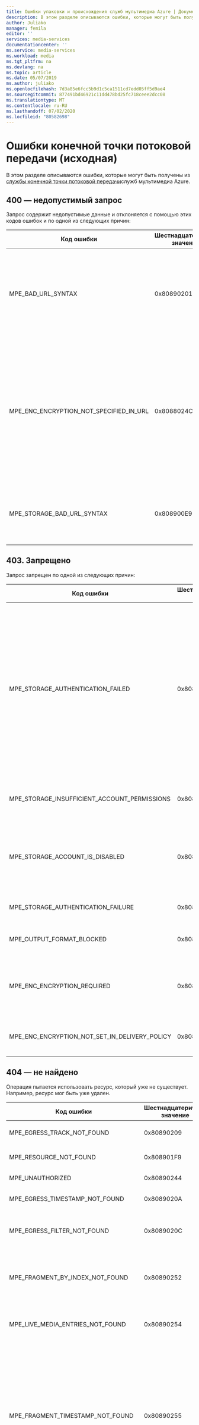 ```yaml
---
title: Ошибки упаковки и происхождения служб мультимедиа Azure | Документация Майкрософт
description: В этом разделе описываются ошибки, которые могут быть получены из службы конечной точки потоковой передачи служб мультимедиа Azure (Оргин).
author: Juliako
manager: femila
editor: ''
services: media-services
documentationcenter: ''
ms.service: media-services
ms.workload: media
ms.tgt_pltfrm: na
ms.devlang: na
ms.topic: article
ms.date: 05/07/2019
ms.author: juliako
ms.openlocfilehash: 7d3a85e6fcc5b9d1c5ca1511cd7edd05ff5d9ae4
ms.sourcegitcommit: 877491bd46921c11dd478bd25fc718ceee2dcc08
ms.translationtype: MT
ms.contentlocale: ru-RU
ms.lasthandoff: 07/02/2020
ms.locfileid: "80582698"
---
```

# <a name="streaming-endpoint-origin-errors"></a>Ошибки конечной точки потоковой передачи (исходная) 

В этом разделе описываются ошибки, которые могут быть получены из [службы конечной точки потоковой передачи](streaming-endpoint-concept.md)служб мультимедиа Azure.

## <a name="400-bad-request"></a>400 — недопустимый запрос

Запрос содержит недопустимые данные и отклоняется с помощью этих кодов ошибок и по одной из следующих причин:

|Код ошибки|Шестнадцатеричное значение |Описание ошибки|
|---|---|---|
|MPE_BAD_URL_SYNTAX |0x80890201|Синтаксис URL-адреса или формата ошибки. Примеры включают запросы для недопустимого типа, недопустимого фрагмента или недопустимой трассировки. |
|MPE_ENC_ENCRYPTION_NOT_SPECIFIED_IN_URL |0x8088024C|В URL-адресе запроса отсутствует тег encryption. Для запросов КМАФ требуется тег шифрования в URL-адресе. Для других протоколов, настроенных с несколькими типами шифрования, также требуется наличие тега шифрования для устранения неоднозначности. |
|MPE_STORAGE_BAD_URL_SYNTAX |0x808900E9|Запрос к хранилищу для выполнения запроса завершился ошибкой с недопустимым запросом. |

## <a name="403-forbidden"></a>403. Запрещено

Запрос запрещен по одной из следующих причин:

|Код ошибки|Шестнадцатеричное значение |Описание ошибки|
|---|---|---|
|MPE_STORAGE_AUTHENTICATION_FAILED |0x808900EA|Запрос к хранилищу для выполнения запроса завершился ошибкой проверки подлинности. Это может произойти, если ключи хранилища были повернуты и службе не удалось синхронизировать ключи хранилища. <br/><br/>Обратитесь в службу поддержки Azure, выбрав " [Справка и поддержка](https://portal.azure.com/#blade/Microsoft_Azure_Support/HelpAndSupportBlade/newsupportrequest) " в портал Azure.|
|MPE_STORAGE_INSUFFICIENT_ACCOUNT_PERMISSIONS |0x808900EB |Ошибка операции с хранилищем, сбой доступа из-за недостаточных разрешений учетной записи. |
|MPE_STORAGE_ACCOUNT_IS_DISABLED |0x808900EC |Запрос к хранилищу для выполнения запроса окончился неудачей, так как учетная запись хранения отключена. |
|MPE_STORAGE_AUTHENTICATION_FAILURE |0x808900F3 |Ошибка операции с хранилищем, сбой доступа из-за общих ошибок. |
|MPE_OUTPUT_FORMAT_BLOCKED |0x80890207 |Выходной формат заблокирован из-за конфигурации в Стреамингполици. |
|MPE_ENC_ENCRYPTION_REQUIRED |0x8088021E |Для содержимого требуется шифрование. для выходного формата требуется политика доставки. |
|MPE_ENC_ENCRYPTION_NOT_SET_IN_DELIVERY_POLICY |0x8088024D |Шифрование не задано в параметрах политики доставки. |

## <a name="404-not-found"></a>404 — не найдено

Операция пытается использовать ресурс, который уже не существует. Например, ресурс мог быть уже удален.

|Код ошибки|Шестнадцатеричное значение |Описание ошибки|
|---|---|---|
|MPE_EGRESS_TRACK_NOT_FOUND |0x80890209 |Запрошенная запись не найдена. |
|MPE_RESOURCE_NOT_FOUND |0x808901F9 |Запрошенный ресурс не найден. |
|MPE_UNAUTHORIZED |0x80890244 |Доступ запрещен. |
|MPE_EGRESS_TIMESTAMP_NOT_FOUND |0x8089020A |Запрошенная метка времени не найдена. |
|MPE_EGRESS_FILTER_NOT_FOUND |0x8089020C |Запрошенный фильтр динамического манифеста не найден. |
|MPE_FRAGMENT_BY_INDEX_NOT_FOUND |0x80890252 |Запрошенный индекс фрагмента выходит за пределы допустимого диапазона. |
|MPE_LIVE_MEDIA_ENTRIES_NOT_FOUND |0x80890254 |Не удается найти записи Live Media для получения буфера Moov. |
|MPE_FRAGMENT_TIMESTAMP_NOT_FOUND |0x80890255 |Не удалось найти фрагмент в запрошенном времени для определенной записи.<br/><br/>Возможно, этот фрагмент не находится в хранилище. Попробуйте использовать другой слой презентации, который может содержать фрагмент. |
|MPE_MANIFEST_MEDIA_ENTRY_NOT_FOUND |0x80890256 |Не удалось найти запись носителя для запрошенной скорости в манифесте. <br/><br/>Может быть, что проигрыватель запросил видеодорожку с определенной скоростью, которая отсутствовала в манифесте.|
|MPE_METADATA_NOT_FOUND |0x80890257 |Не удалось найти определенные метаданные в манифесте или не удалось найти изменения из базы данных. |
|MPE_STORAGE_RESOURCE_NOT_FOUND |0x808900ED |Ошибка операции с хранилищем, ресурс не найден. |

## <a name="409-conflict"></a>409. Конфликт

Идентификатор, указанный для ресурса в `PUT` операции или, `POST` был взят существующим ресурсом. Используйте другой идентификатор для ресурса, чтобы устранить эту проблему.

|Код ошибки|Шестнадцатеричное значение |Описание ошибки|
|---|---|---|
|MPE_STORAGE_CONFLICT  |0x808900EE  |Ошибка операции с хранилищем, ошибка конфликта.  |

## <a name="410"></a>410

|Код ошибки|Шестнадцатеричное значение |Описание ошибки|
|---|---|---|
|MPE_FILTER_FORCE_END_LEFT_EDGE_CROSSED_DVR_WINDOW|0x80890263|Для потоковой передачи в режиме реального времени, если в фильтре с Форцеендтиместамп установлено значение true, начальная или конечная точка отметок находится за пределами текущего окна DVR.|

## <a name="412-precondition-failure"></a>412 — сбой необходимого условия

Операция указала eTag, отличный от версии, доступной на сервере, то есть ошибки оптимистичного параллелизма. Повторите запрос после считывания последней версии ресурса и обновления eTag в запросе.

|Код ошибки|Шестнадцатеричное значение |Описание ошибки|
|---|---|---|
|MPE_FRAGMENT_NOT_READY |0x80890200 |Запрошенный фрагмент не готов.|
|MPE_STORAGE_PRECONDITION_FAILED| 0x808900EF|Ошибка операции с хранилищем, сбой предусловия.|

## <a name="415-unsupported-media-type"></a>415. неподдерживаемый тип носителя

Формат полезных данных, отправленный клиентом, имеет неподдерживаемый формат.

|Код ошибки|Шестнадцатеричное значение |Описание ошибки|
|---|---|---|
|MPE_ENC_ALREADY_ENCRYPTED| 0x8088021F| Не следует применять шифрование для уже зашифрованного содержимого.|
|MPE_ENC_INVALID_INPUT_ENCRYPTION_FORMAT|0x8088021D |Шифрование недопустимо для входного формата.|
|MPE_INVALID_ASSET_DELIVERY_POLICY_TYPE|0x8088021C| Недопустимый тип политики доставки.|
|MPE_ENC_MULTIPLE_SAME_DELIVERY_TYPE|0x8088024E |Исходные параметры могут совместно использоваться несколькими выходными форматами.|
|MPE_FORMAT_NOT_SUPPORTED|0x80890205|Формат мультимедиа или тип не поддерживаются. Например, службы мультимедиа не поддерживают число уровней качества свыше 64. В теге видео FLV службы мультимедиа не поддерживают видеокадры с несколькими пакетами SPS и несколькими адаптерами PPS.|
|MPE_INPUT_FORMAT_NOT_SUPPORTED|0x80890218| Формат ввода запрошенного ресурса не поддерживается. Службы мультимедиа поддерживают плавные (динамические), MP4 (VoD) и прогрессивные форматы загрузки.|
|MPE_OUTPUT_FORMAT_NOT_SUPPORTED|0x8089020D|Запрошенный формат вывода не поддерживается. Службы мультимедиа поддерживают Smooth, ТИРЕ (CSF, КМАФ), HLS (v3, V4, КМАФ) и форматы последовательного скачивания.|
|MPE_ENCRYPTION_NOT_SUPPORTED|0x80890208|Обнаружен неподдерживаемый тип шифрования.|
|MPE_MEDIA_TYPE_NOT_SUPPORTED|0x8089020E|Запрошенный тип носителя не поддерживается в выходном формате. Поддерживаются следующие типы: видео, аудио или "СУБТ".|
|MPE_MEDIA_ENCODING_NOT_SUPPORTED|0x8089020F|Носитель исходного ресурса был закодирован с помощью формата носителя, несовместимого с выходным форматом.|
|MPE_VIDEO_ENCODING_NOT_SUPPORTED|0x80890210|Исходный ресурс был закодирован в формате видео, несовместимом с форматом вывода. Поддерживаются H. 264, AVC, H. 265 (HEVC, hev1 или hvc1).|
|MPE_AUDIO_ENCODING_NOT_SUPPORTED|0x80890211|Исходный ресурс был закодирован с помощью звукового формата, несовместимого с выходным форматом. Поддерживаются звуковые форматы AAC, E-AC3 (дд +), Dolby DTS.|
|MPE_SOURCE_PROTECTION_CONVERSION_NOT_SUPPORTED|0x80890212|Исходный защищаемый ресурс не может быть преобразован в формат вывода.|
|MPE_OUTPUT_PROTECTION_FORMAT_NOT_SUPPORTED|0x80890213|Формат защиты не поддерживается выходным форматом.|
|MPE_INPUT_PROTECTION_FORMAT_NOT_SUPPORTED|0x80890219|Формат защиты не поддерживается входным форматом.|
|MPE_INVALID_VIDEO_NAL_UNIT|0x80890231|Недопустимая единица записи видео. Например, только первый NAL в образце может быть AUD.|
|MPE_INVALID_NALU_SIZE|0x80890260|Недопустимый размер единицы NAL.|
|MPE_INVALID_NALU_LENGTH_FIELD|0x80890261|Недопустимое значение длины единицы NAL.|
|MPE_FILTER_INVALID|0x80890236|Недопустимые фильтры динамических манифестов.|
|MPE_FILTER_VERSION_INVALID|0x80890237|Недопустимые или неподдерживаемые версии фильтра.|
|MPE_FILTER_TYPE_INVALID|0x80890238|Недопустимый тип фильтра.|
|MPE_FILTER_RANGE_ATTRIBUTE_INVALID|0x80890239|Фильтр указал недопустимый диапазон.|
|MPE_FILTER_TRACK_ATTRIBUTE_INVALID|0x8089023A|Фильтр указал недопустимый атрибут Track.|
|MPE_FILTER_PRESENTATION_WINDOW_INVALID|0x8089023B|Фильтром задана Недопустимая длина окна презентации.|
|MPE_FILTER_LIVE_BACKOFF_INVALID|0x8089023C|Фильтром задано недопустимое динамическое обратное отключение.|
|MPE_FILTER_MULTIPLE_SAME_TYPE_FILTERS|0x8089023D|В устаревших фильтрах поддерживается только один элемент Абстимеинхнс.|
|MPE_FILTER_REMOVED_ALL_STREAMS|0x8089023E|После применения фильтров больше нет потоков.|
|MPE_FILTER_LIVE_BACKOFF_OVER_DVRWINDOW|0x8089023F|Обратная передача в режиме реального времени выходит за пределы окна DVR.|
|MPE_FILTER_LIVE_BACKOFF_OVER_PRESENTATION_WINDOW|0x80890262|Обратный переход в режим реального времени больше, чем окно презентации.|
|MPE_FILTER_COMPOSITION_FILTER_COUNT_OVER_LIMIT|0x80890246|Превышено десять (10) максимально допустимых фильтров по умолчанию.|
|MPE_FILTER_COMPOSITION_MULTIPLE_FIRST_QUALITY_OPERATOR_NOT_ALLOWED|0x80890248|Несколько первых операторов качества видео не разрешены в Объединенных фильтрах запросов.|
|MPE_FILTER_FIRST_QUALITY_ATTRIBUTE_INVALID|0x80890249|Число атрибутов скорости первого качества должно быть одним (1).|
|MPE_HLS_SEGMENT_TOO_LARGE|0x80890243|Длительность сегмента HLS должна быть меньше одной трети окна DVR и HLS.|
|MPE_KEY_FRAME_INTERVAL_TOO_LARGE|0x808901FE|Длительность фрагмента должна быть меньше или равна приблизительно 20 секунд, либо уровни качества ввода не имеют согласованного времени.|
|MPE_DTS_RESERVEDBOX_EXPECTED|0x80890105|Ошибка, относящаяся к службам DTS, не может найти Ресерведбокс, когда она должна придтсспекфикбоксся в процессе синтаксического анализа в процессе DTS.|
|MPE_DTS_INVALID_CHANNEL_COUNT|0x80890106|Ошибка, относящаяся к DTS, не найдены каналы в Дтсспекфикбокс во время синтаксического анализа пакета служб DTS.|
|MPE_DTS_SAMPLETYPE_MISMATCH|0x80890107|Ошибка, относящаяся к службам DTS, несоответствие типов примеров в Дтсспекфикбокс.|
|MPE_DTS_MULTIASSET_DTSH_MISMATCH|0x80890108|Ошибка, связанная с DTS, задано несколько ресурсов, но несоответствие типа выборки ДТШ.|
|MPE_DTS_INVALID_CORESTREAM_SIZE|0x80890109|Ошибка, специфичная для служб DTS, размер основного потока недопустим.|
|MPE_DTS_INVALID_SAMPLE_RESOLUTION|0x8089010A|Ошибка, связанная с DTS, недопустимое разрешение выборки.|
|MPE_DTS_INVALID_SUBSTREAM_INDEX|0x8089010B|Ошибка, связанная с DTS, индекс расширения подпотока недопустим.|
|MPE_DTS_INVALID_BLOCK_NUM|0x8089010C|Ошибка, связанная с DTS, недопустимый номер блока подпотока.|
|MPE_DTS_INVALID_SAMPLING_FREQUENCE|0x8089010D|Ошибка, связанная с DTS, недопустимая частота выборки.|
|MPE_DTS_INVALID_REFCLOCKCODE|0x8089010E|Ошибка, связанная с DTS, код ссылочного таймера в расширении подпотока недопустим.|
|MPE_DTS_INVALID_SPEAKERS_REMAP|0x8089010F|Ошибка, связанная с DTS, число недопустимых наборов пересопоставления динамиков недопустимо.|

Статьи и примеры для шифрования см. в следующих статьях:

- [Понятие: Защита содержимого](content-protection-overview.md)
- [Концепция: политики ключей содержимого](content-key-policy-concept.md)
- [Понятие. политики потоковой передачи](streaming-policy-concept.md)
- [Пример: защита с помощью шифрования AES](protect-with-aes128.md)
- [Пример: защита с помощью DRM](protect-with-drm.md)

Руководство по фильтрам см. в следующих статьях:

- [Концепция: динамические манифесты](filters-dynamic-manifest-overview.md)
- [Понятие: фильтры](filters-concept.md)
- [Пример. Создание фильтров с помощью интерфейсов API](filters-dynamic-manifest-rest-howto.md)
- [Пример. Создание фильтров с помощью .NET](filters-dynamic-manifest-dotnet-howto.md)
- [Пример. Создание фильтров с помощью интерфейса командной строки](filters-dynamic-manifest-cli-howto.md)

Статьи и образцы в реальном времени см. в следующих статьях:

- [Концепция: Общие сведения о потоковой трансляции](live-streaming-overview.md)
- [Концепция: динамические события и выходные данные Live](live-events-outputs-concept.md)
- [Пример: руководство по динамической потоковой передаче](stream-live-tutorial-with-api.md)

## <a name="416-range-not-satisfiable"></a>416. диапазон невыполним

|Код ошибки|Шестнадцатеричное значение |Описание ошибки|
|---|---|---|
|MPE_STORAGE_INVALID_RANGE|0x808900F1|Ошибка операции с хранилищем, возвращена ошибка HTTP 416, недопустимый диапазон.|

## <a name="500-internal-server-error"></a>500 Internal Server Error (внутренняя ошибка сервера)

Во время обработки запроса в службах мультимедиа возникли ошибки, которые не позволяют продолжить обработку.  

|Код ошибки|Шестнадцатеричное значение |Описание ошибки|
|---|---|---|
|MPE_STORAGE_SOCKET_TIMEOUT|0x808900F4|Получено и переведено из кода ошибки WinHTTP ERROR_WINHTTP_TIMEOUT (0x00002ee2).|
|MPE_STORAGE_SOCKET_CONNECTION_ERROR|0x808900F5|Получено и переведено из кода ошибки WinHTTP ERROR_WINHTTP_CONNECTION_ERROR (0x00002efe).|
|MPE_STORAGE_SOCKET_NAME_NOT_RESOLVED|0x808900F6|Получено и переведено из кода ошибки WinHTTP ERROR_WINHTTP_NAME_NOT_RESOLVED (0x00002ee7).|
|MPE_STORAGE_INTERNAL_ERROR|0x808900E6|Ошибка операции с хранилищем, Общая Интерналеррор одной из ошибок HTTP 500.|
|MPE_STORAGE_OPERATION_TIMED_OUT|0x808900E7|Ошибка операции с хранилищем, Общая Оператионтимедаут одной из ошибок HTTP 500.|
|MPE_STORAGE_FAILURE|0x808900F2|Ошибка операции с хранилищем, другие ошибки HTTP 500, отличные от Интерналеррор или Оператионтимедаут.|

## <a name="503-service-unavailable"></a>503 — Служба недоступна

Серверу не удается получить запросы. Эта ошибка может быть вызвана большим количеством запросов к службе. Механизм регулирования служб мультимедиа ограничивает использование ресурсов для приложений, создающих избыточный запрос к службе.

> [!NOTE]
> Просмотрите сообщение и строку кода ошибки, чтобы получить более подробные сведения о причине возникновения ошибки 503. Эта ошибка не всегда указывает на регулирование.
> 

|Код ошибки|Шестнадцатеричное значение |Описание ошибки|
|---|---|---|
|MPE_STORAGE_SERVER_BUSY|0x808900E8|Ошибка операции с хранилищем, полученная ошибка HTTP-сервера занята 503.|

## <a name="ask-questions-give-feedback-get-updates"></a>Получение справки, отправка отзывов, получение обновлений

Прочитайте статью [сообщества Служб мультимедиа Azure](media-services-community.md), чтобы узнать, как задавать вопросы, оставлять отзывы и получать новости о Службах мультимедиа.

## <a name="see-also"></a>См. также раздел

- [Коды ошибок кодирования](https://docs.microsoft.com/rest/api/media/jobs/get#joberrorcode)
- [Основные понятия служб мультимедиа Azure](concepts-overview.md)
- [Квоты и ограничения](limits-quotas-constraints.md)

## <a name="next-steps"></a>Дальнейшие действия

[Пример: доступ к ErrorCode и сообщению из Апиексцептион с помощью .NET](configure-connect-dotnet-howto.md#connect-to-the-net-client)
